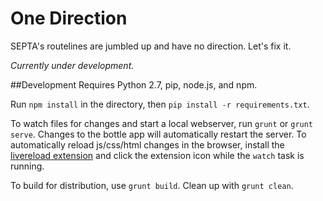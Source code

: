 # One Direction

SEPTA's routelines are jumbled up and have no direction. Let's fix it.

*Currently under development.*

##Development
Requires Python 2.7, pip, node.js, and npm.

Run `npm install` in the directory, then `pip install -r requirements.txt`.

To watch files for changes and start a local webserver, run `grunt` or `grunt serve`. Changes to the bottle app will automatically restart the server. To automatically reload js/css/html changes in the browser, install the [livereload extension](https://chrome.google.com/webstore/detail/livereload/jnihajbhpnppcggbcgedagnkighmdlei) and click the extension icon while the `watch` task is running.

To build for distribution, use `grunt build`. Clean up with `grunt clean`.
